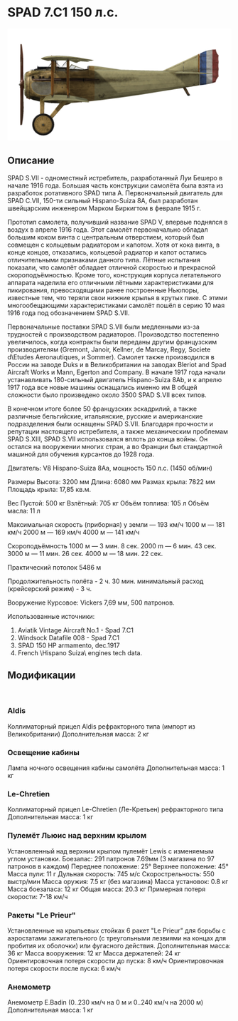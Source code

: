 ﻿# SPAD 7.C1 150 л.с.

![spad7early](../images/spad7early.png)

## Описание

SPAD S.VII - одноместный истребитель, разработанный Луи Бешеро в начале 1916 года. Большая часть конструкции самолёта была взята из разработок ротативного SPAD типа А. Первоначальный двигатель для SPAD C.VII, 150-ти сильный Hispano-Suiza 8A, был разработан швейцарским инженером Марком Биркигтом в феврале 1915 г.

Прототип самолета, получивший название SPAD V, впервые поднялся в воздух в апреле 1916 года. Этот самолёт первоначально обладал большим коком винта с центральным отверстием, который был совмещен с кольцевым радиатором и капотом. Хотя от кока винта, в конце концов, отказались, кольцевой радиатор и капот остались отличительными признаками данного типа. Лётные испытания показали, что самолёт обладает отличной скоростью и прекрасной скороподъёмностью. Кроме того, конструкция корпуса летательного аппарата наделила его отличными лётными характеристиками для пикирования, превосходящими ранее построенные Ньюпоры, известные тем, что теряли свои нижние крылья в крутых пике. С этими многообещающими характеристиками самолёт пошёл в серию 10 мая 1916 года под обозначением SPAD S.VII.

Первоначальные поставки SPAD S.VII были медленными из-за трудностей с производством радиаторов. Производство постепенно увеличилось, когда контракты были переданы другим французским производителям (Gremont, Janoir, Kellner, de Marcay, Regy, Societe d\Etudes Aeronautiques, и Sommer). Самолет также производился в России на заводе Duks и в Великобритании на заводах Bleriot and Spad Aircraft Works и Mann, Egerton and Company. В начале 1917 года начали устанавливать 180-сильный двигатель Hispano-Suiza 8Ab, и к апрелю 1917 года все новые машины оснащались именно им В общей сложности было произведено около 3500 SPAD S.VII всех типов.

В конечном итоге более 50 французских эскадрилий, а также различные бельгийские, итальянские, русские и американские  подразделения были оснащены SPAD S.VII. Благодаря прочности и репутации настоящего истребителя, а также механическим проблемам SPAD S.XIII, SPAD S.VII использовался вплоть до конца войны. Он остался на вооружении многих стран, а во Франции был стандартной машиной для обучения курсантов до 1928 года.


Двигатель:
V8 Hispano-Suiza 8Aa, мощность 150 л.с. (1450 об/мин)

Размеры
Высота: 3200 мм
Длина:  6080 мм
Размах крыла:  7822 мм
Площадь крыла:  17,85 кв.м.

Вес
Пустой: 500 кг
Взлётный: 705 кг
Объём топлива: 105 л
Объём масла: 11 л

Максимальная скорость (приборная)
у земли — 193 км/ч
1000 м — 181 км/ч
2000 м — 169 км/ч
4000 м — 141 км/ч

Скороподъёмность
1000 м — 3 мин. 8 сек.
2000 m — 6 мин. 43 сек.
3000 м — 11 мин. 26 сек.
4000 м — 18 мин. 22 сек.

Практический потолок 5486 м

Продолжительность полёта - 2 ч. 30 мин.
минимальный расход (крейсерский режим) - 3 ч.

Вооружение
Курсовое:  Vickers 7,69 мм, 500 патронов.

Использованные источники:
1) Aviatik Vintage Aircraft No.1 -  Spad 7.C1
2) Windsock Datafile 008 - Spad 7.C1
3) SPAD 150 HP armamento, dec.1917
4) French \Hispano Suiza\ engines tech data.

## Модификации
﻿

### Aldis

Коллиматорный прицел Aldis рефракторного типа (импорт из Великобритании)
Дополнительная масса: 2 кг
﻿

### Освещение кабины

Лампа ночного освещения кабины самолёта
Дополнительная масса: 1 кг
﻿

### Le-Chretien

Коллиматорный прицел Le-Chretien (Ле-Кретьен) рефракторного типа
Дополнительная масса: 1 кг
﻿

### Пулемёт Льюис над верхним крылом

Установленный над верхним крылом пулемёт Lewis с изменяемым углом установки.
Боезапас: 291 патронов 7.69мм (3 магазина по 97 патронов в каждом)
Переднее положение: 25°
Верхнее положение: 45°
Масса пули: 11 г
Дульная скорость: 745 м/с
Скорострельность: 550 выстр/мин
Масса оружия: 7.5 кг (без магазина)
Масса установок: 0.8 кг
Масса боезапаса: 12 кг
Общая масса: 20.3 кг
Примерная потеря скорости: 7-18 км/ч﻿

### Ракеты "Le Prieur"

Установленные на крыльевых стойках 6 ракет "Le Prieur" для борьбы с аэростатами зажигательного (с треугольными лезвиями на концах для пробития их оболочки) или фугасного действия.
Дополнительная масса: 36 кг
Масса вооружения: 12 кг
Масса держателей: 24 кг
Ориентировочная потеря скорости до пуска: 8 км/ч
Ориентировочная потеря скорости после пуска: 6 км/ч﻿

### Анемометр

Анемометр E.Badin (0..230 км/ч на 0 м и 0..240 км/ч на 2000 м)
Дополнительная масса: 1 кг
